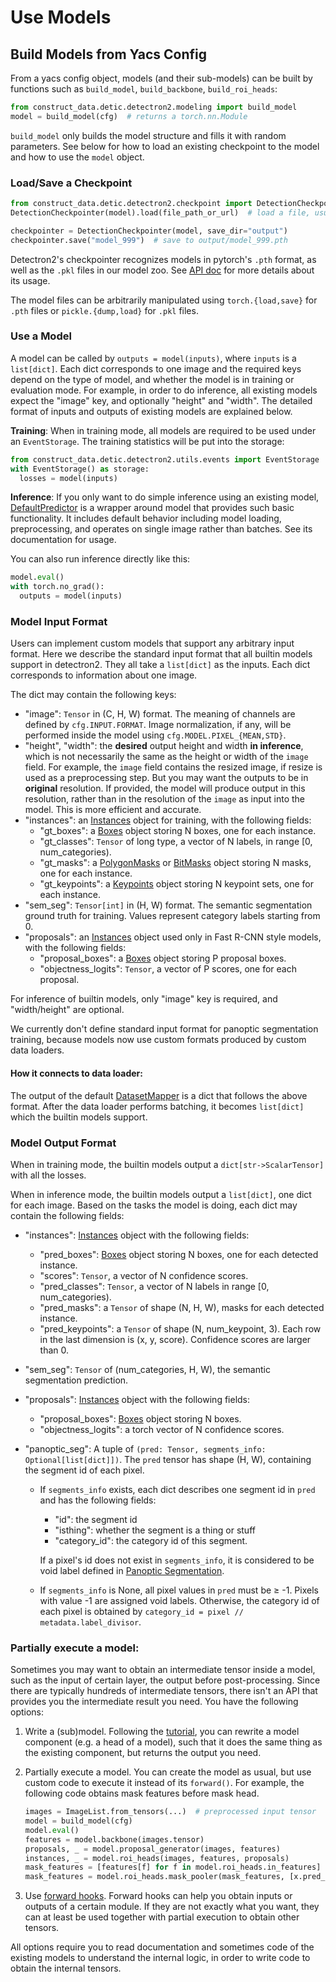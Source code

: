 # Use Models

## Build Models from Yacs Config
From a yacs config object,
models (and their sub-models) can be built by
functions such as `build_model`, `build_backbone`, `build_roi_heads`:
```python
from construct_data.detic.detectron2.modeling import build_model
model = build_model(cfg)  # returns a torch.nn.Module
```

`build_model` only builds the model structure and fills it with random parameters.
See below for how to load an existing checkpoint to the model and how to use the `model` object.

### Load/Save a Checkpoint
```python
from construct_data.detic.detectron2.checkpoint import DetectionCheckpointer
DetectionCheckpointer(model).load(file_path_or_url)  # load a file, usually from cfg.MODEL.WEIGHTS

checkpointer = DetectionCheckpointer(model, save_dir="output")
checkpointer.save("model_999")  # save to output/model_999.pth
```

Detectron2's checkpointer recognizes models in pytorch's `.pth` format, as well as the `.pkl` files
in our model zoo.
See [API doc](../modules/checkpoint.html#detectron2.checkpoint.DetectionCheckpointer)
for more details about its usage.

The model files can be arbitrarily manipulated using `torch.{load,save}` for `.pth` files or
`pickle.{dump,load}` for `.pkl` files.

### Use a Model

A model can be called by `outputs = model(inputs)`, where `inputs` is a `list[dict]`.
Each dict corresponds to one image and the required keys
depend on the type of model, and whether the model is in training or evaluation mode.
For example, in order to do inference,
all existing models expect the "image" key, and optionally "height" and "width".
The detailed format of inputs and outputs of existing models are explained below.

__Training__: When in training mode, all models are required to be used under an `EventStorage`.
The training statistics will be put into the storage:
```python
from construct_data.detic.detectron2.utils.events import EventStorage
with EventStorage() as storage:
  losses = model(inputs)
```

__Inference__: If you only want to do simple inference using an existing model,
[DefaultPredictor](../modules/engine.html#detectron2.engine.defaults.DefaultPredictor)
is a wrapper around model that provides such basic functionality.
It includes default behavior including model loading, preprocessing,
and operates on single image rather than batches. See its documentation for usage.

You can also run inference directly like this:
```python
model.eval()
with torch.no_grad():
  outputs = model(inputs)
```

### Model Input Format

Users can implement custom models that support any arbitrary input format.
Here we describe the standard input format that all builtin models support in detectron2.
They all take a `list[dict]` as the inputs. Each dict
corresponds to information about one image.

The dict may contain the following keys:

* "image": `Tensor` in (C, H, W) format. The meaning of channels are defined by `cfg.INPUT.FORMAT`.
  Image normalization, if any, will be performed inside the model using
  `cfg.MODEL.PIXEL_{MEAN,STD}`.
* "height", "width": the **desired** output height and width **in inference**, which is not necessarily the same
  as the height or width of the `image` field.
  For example, the `image` field contains the resized image, if resize is used as a preprocessing step.
  But you may want the outputs to be in **original** resolution.
  If provided, the model will produce output in this resolution,
  rather than in the resolution of the `image` as input into the model. This is more efficient and accurate.
* "instances": an [Instances](../modules/structures.html#detectron2.structures.Instances)
  object for training, with the following fields:
  + "gt_boxes": a [Boxes](../modules/structures.html#detectron2.structures.Boxes) object storing N boxes, one for each instance.
  + "gt_classes": `Tensor` of long type, a vector of N labels, in range [0, num_categories).
  + "gt_masks": a [PolygonMasks](../modules/structures.html#detectron2.structures.PolygonMasks)
    or [BitMasks](../modules/structures.html#detectron2.structures.BitMasks) object storing N masks, one for each instance.
  + "gt_keypoints": a [Keypoints](../modules/structures.html#detectron2.structures.Keypoints)
    object storing N keypoint sets, one for each instance.
* "sem_seg": `Tensor[int]` in (H, W) format. The semantic segmentation ground truth for training.
  Values represent category labels starting from 0.
* "proposals": an [Instances](../modules/structures.html#detectron2.structures.Instances)
  object used only in Fast R-CNN style models, with the following fields:
  + "proposal_boxes": a [Boxes](../modules/structures.html#detectron2.structures.Boxes) object storing P proposal boxes.
  + "objectness_logits": `Tensor`, a vector of P scores, one for each proposal.

For inference of builtin models, only "image" key is required, and "width/height" are optional.

We currently don't define standard input format for panoptic segmentation training,
because models now use custom formats produced by custom data loaders.

#### How it connects to data loader:

The output of the default [DatasetMapper]( ../modules/data.html#detectron2.data.DatasetMapper) is a dict
that follows the above format.
After the data loader performs batching, it becomes `list[dict]` which the builtin models support.


### Model Output Format

When in training mode, the builtin models output a `dict[str->ScalarTensor]` with all the losses.

When in inference mode, the builtin models output a `list[dict]`, one dict for each image.
Based on the tasks the model is doing, each dict may contain the following fields:

* "instances": [Instances](../modules/structures.html#detectron2.structures.Instances)
  object with the following fields:
  * "pred_boxes": [Boxes](../modules/structures.html#detectron2.structures.Boxes) object storing N boxes, one for each detected instance.
  * "scores": `Tensor`, a vector of N confidence scores.
  * "pred_classes": `Tensor`, a vector of N labels in range [0, num_categories).
  + "pred_masks": a `Tensor` of shape (N, H, W), masks for each detected instance.
  + "pred_keypoints": a `Tensor` of shape (N, num_keypoint, 3).
    Each row in the last dimension is (x, y, score). Confidence scores are larger than 0.
* "sem_seg": `Tensor` of (num_categories, H, W), the semantic segmentation prediction.
* "proposals": [Instances](../modules/structures.html#detectron2.structures.Instances)
  object with the following fields:
  * "proposal_boxes": [Boxes](../modules/structures.html#detectron2.structures.Boxes)
    object storing N boxes.
  * "objectness_logits": a torch vector of N confidence scores.
* "panoptic_seg": A tuple of `(pred: Tensor, segments_info: Optional[list[dict]])`.
  The `pred` tensor has shape (H, W), containing the segment id of each pixel.

  * If `segments_info` exists, each dict describes one segment id in `pred` and has the following fields:

    * "id": the segment id
    * "isthing": whether the segment is a thing or stuff
    * "category_id": the category id of this segment.

    If a pixel's id does not exist in `segments_info`, it is considered to be void label
    defined in [Panoptic Segmentation](https://arxiv.org/abs/1801.00868).

  * If `segments_info` is None, all pixel values in `pred` must be ≥ -1.
    Pixels with value -1 are assigned void labels.
    Otherwise, the category id of each pixel is obtained by
    `category_id = pixel // metadata.label_divisor`.


### Partially execute a model:

Sometimes you may want to obtain an intermediate tensor inside a model,
such as the input of certain layer, the output before post-processing.
Since there are typically hundreds of intermediate tensors, there isn't an API that provides you
the intermediate result you need.
You have the following options:

1. Write a (sub)model. Following the [tutorial](./write-models.md), you can
   rewrite a model component (e.g. a head of a model), such that it
   does the same thing as the existing component, but returns the output
   you need.
2. Partially execute a model. You can create the model as usual,
   but use custom code to execute it instead of its `forward()`. For example,
   the following code obtains mask features before mask head.

   ```python
   images = ImageList.from_tensors(...)  # preprocessed input tensor
   model = build_model(cfg)
   model.eval()
   features = model.backbone(images.tensor)
   proposals, _ = model.proposal_generator(images, features)
   instances, _ = model.roi_heads(images, features, proposals)
   mask_features = [features[f] for f in model.roi_heads.in_features]
   mask_features = model.roi_heads.mask_pooler(mask_features, [x.pred_boxes for x in instances])
   ```

3. Use [forward hooks](https://pytorch.org/tutorials/beginner/former_torchies/nnft_tutorial.html#forward-and-backward-function-hooks).
   Forward hooks can help you obtain inputs or outputs of a certain module.
   If they are not exactly what you want, they can at least be used together with partial execution
   to obtain other tensors.

All options require you to read documentation and sometimes code
of the existing models to understand the internal logic,
in order to write code to obtain the internal tensors.
